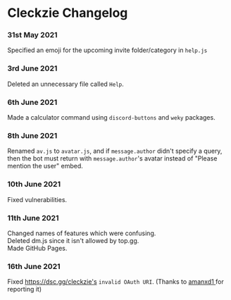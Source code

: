 # Cleckzie Changelog

###  31st May 2021 <br>

Specified an emoji for the upcoming invite folder/category in `help.js`

###  3rd June 2021 <br>

Deleted an unnecessary file called `Help`.

###   6th June 2021 <br>

Made a calculator command using `discord-buttons` and `weky` packages.

### 8th June 2021 <br>

Renamed `av.js` to `avatar.js`, and if `message.author` didn't specify a query, then the bot must return with `message.author`'s avatar instead of "Please mention the user" embed.

### 10th June 2021 <br>

Fixed vulnerabilities.

### 11th June 2021 <br>
 
Changed names of features which were confusing. <br>
Deleted dm.js since it isn't allowed by top.gg. <br>
Made GitHub Pages. <br>

### 16th June 2021

Fixed https://dsc.gg/cleckzie's `invalid OAuth URI`. (Thanks to <a href="https://github.com/amanxd1"> amanxd1 </a> for reporting it)
